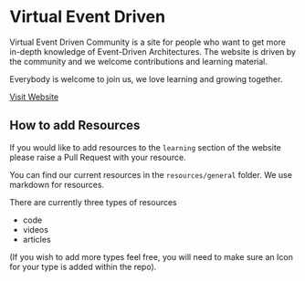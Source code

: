 # Virtual Event Driven

Virtual Event Driven Community is a site for people who want to get more in-depth knowledge of Event-Driven Architectures. The website is driven by the community and we welcome contributions and learning material.

Everybody is welcome to join us, we love learning and growing together.

[Visit Website](https://virtualddd.com/)

## How to add Resources

If you would like to add resources to the `learning` section of the website please raise a Pull Request with your resource.

You can find our current resources in the `resources/general` folder. We use markdown for resources.

There are currently three types of resources

- code
- videos
- articles

(If you wish to add more types feel free, you will need to make sure an Icon for your type is added within the repo).

